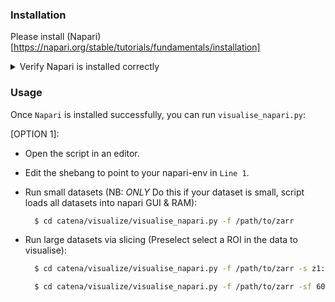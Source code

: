### Installation

Please install (Napari)[https://napari.org/stable/tutorials/fundamentals/installation]

  <details>
      <summary>Verify Napari is installed correctly</summary>
      <br>
      The following should load the napari GUI:
    
      $ conda activate napari-env
      $ napari
  </details>


### Usage

Once `Napari` is installed successfully, you can run `visualise_napari.py`:

[OPTION 1]:
- Open the script in an editor.
- Edit the shebang to point to your napari-env in `Line 1`.
- Run small datasets (NB: *ONLY* Do this if your dataset is small, script loads all datasets into napari GUI & RAM):
  ```bash
    $ cd catena/visualize/visualise_napari.py -f /path/to/zarr 
  ```
- Run large datasets via slicing (Preselect select a ROI in the data to visualise):

  ```bash
    $ cd catena/visualize/visualise_napari.py -f /path/to/zarr -s z1:z2,y1:y2,x1:x2 #3D
  ```

  ```bash
    $ cd catena/visualize/visualise_napari.py -f /path/to/zarr -sf 60 -st 150 #2D slices 60 to 150 across all datasets
  ```
